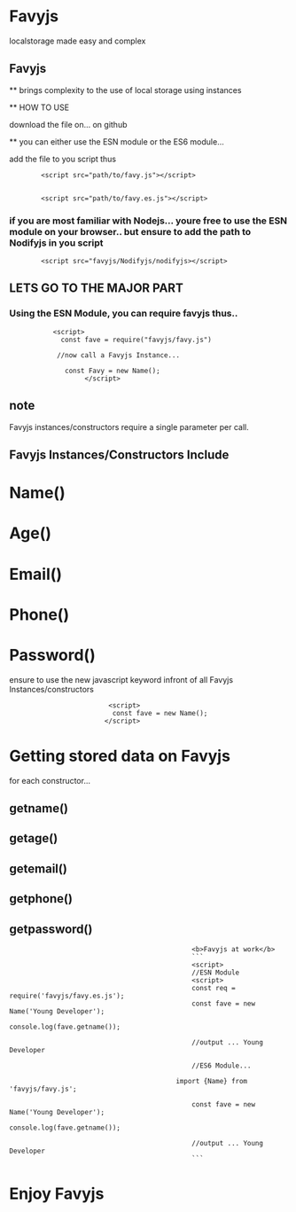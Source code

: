 # Favyjs
localstorage made easy and complex

## Favyjs

**  brings complexity to the use of local storage using instances</p>

** HOW TO USE

download the file on...
on github

** you can either use the ESN module or the ES6 module...</i></b>

add the file to you script thus

            <script src="path/to/favy.js"></script>


            <script src="path/to/favy.es.js"></script>

### if you are most familiar with Nodejs... youre free to use the ESN module on your browser.. but ensure to add the path to Nodifyjs in you script</i>

            <script src="favyjs/Nodifyjs/nodifyjs></script>


## LETS GO TO THE MAJOR PART

### Using the ESN Module, you can require favyjs thus..</b>

               <script>
                 const fave = require("favyjs/favy.js")

                //now call a Favyjs Instance...

                  const Favy = new Name();
                       </script>                                       
## note
Favyjs instances/constructors require a single parameter per call.

## Favyjs Instances/Constructors Include
# Name()
# Age()
# Email()
# Phone()
# Password()

ensure to use the new javascript keyword infront of all Favyjs Instances/constructors
                                                 
                             <script>
                              const fave = new Name();
                            </script>

# Getting stored data on Favyjs
for each constructor...

## getname()
## getage()
## getemail()
## getphone()
## getpassword()
                                                  
                                                  <b>Favyjs at work</b>
                                                  ```
                                                  <script>
                                                  //ESN Module
                                                  <script>
                                                  const req = require('favyjs/favy.es.js');
                                                  const fave = new Name('Young Developer');
                                                  console.log(fave.getname());
                                                  
                                                  //output ... Young Developer
                                                  
                                                  //ES6 Module...
                                                  
                                              import {Name} from 'favyjs/favy.js';
                                                  
                                                  const fave = new Name('Young Developer');
                                                  console.log(fave.getname());
                                                  
                                                  //output ... Young Developer
                                                  ```

# Enjoy Favyjs

